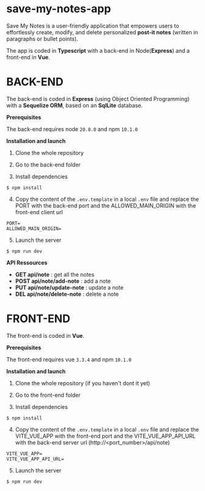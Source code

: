 # save-my-notes-app

 Save My Notes is a user-friendly application that empowers users to effortlessly create, modify, and delete personalized **post-it notes** (written in paragraphs or bullet points).

The app is coded in **Typescript** with a back-end in Node(**Express**) and a front-end in **Vue**.

# BACK-END

The back-end is coded in **Express** (using Object Oriented Programming) with a **Sequelize ORM**, based on an **SqlLite** database.

**Prerequisites**

The back-end requires node ```20.8.0``` and npm ```10.1.0```

**Installation and launch**

1. Clone the whole repository

2. Go to the back-end folder

3. Install dependencies

```
$ npm install
```

4. Copy the content of the ```.env.template``` in a local ```.env``` file and replace the PORT with the back-end port and the ALLOWED_MAIN_ORIGIN with the front-end client url

```
PORT=
ALLOWED_MAIN_ORIGIN=
```

5. Launch the server
```
$ npm run dev
```

**API Ressources**

- **GET api/note** : get all the notes
- **POST api/note/add-note** : add a note
- **PUT api/note/update-note** : update a note
- **DEL api/note/delete-note** : delete a note

# FRONT-END

The front-end is coded in **Vue**.

**Prerequisites**

The front-end requires vue ```3.3.4``` and npm ```10.1.0```

**Installation and launch**

1. Clone the whole repository (if you haven't dont it yet)

2. Go to the front-end folder

3. Install dependencies

```
$ npm install
```

4. Copy the content of the ```.env.template``` in a local ```.env``` file and replace the VITE_VUE_APP with the front-end port and the VITE_VUE_APP_API_URL with the back-end server url (http://<port_number>/api/note)

```
VITE_VUE_APP=
VITE_VUE_APP_API_URL=
```

5. Launch the server
```
$ npm run dev
```